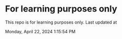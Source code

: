 # For learning purposes only
This repo is for learning purposes only.
Last updated at

Monday, April 22, 2024 1:15:54 PM

